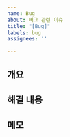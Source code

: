 ```yaml
---
name: Bug
about: 버그 관련 이슈
title: "[Bug]"
labels: bug
assignees: ''

---
```


## 개요

## 해결 내용

## 메모
